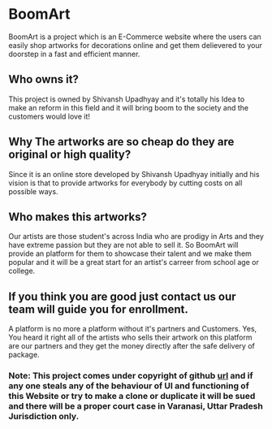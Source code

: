# BoomArt
BoomArt is a project which is an E-Commerce website where the users can easily shop artworks for decorations online and get them delievered to your doorstep in a fast and efficient manner.
<br>

## Who owns it?
This project is owned by Shivansh Upadhyay and it's totally his Idea to make an reform in this field and it will bring boom to the society and the customers would love it!
 <br>
 
 ## Why The artworks are so cheap do they are original or high quality?
 Since it is an online store developed by Shivansh Upadhyay initially and his vision is that to provide artworks for everybody by cutting costs on all possible ways.
 <br>

 ## Who makes this artworks?
 Our artists are those student's across India who are prodigy in Arts and they have extreme passion but they are not able to sell it.
 So BoomArt will provide an platform for them to showcase their talent and we make them popular and it will be a great start for an artist's carreer from school age or college.
<br>


## If you think you are good just contact us our team will guide you for enrollment.
A platform is no more a platform without it's partners and Customers. Yes, You heard it right all of the artists who sells their artwork on this platform are our partners and they get the money directly after the safe delivery of package.
<br>

### Note: This project comes under copyright of github [url](https://github.com/shivanshupadhyay/BoomArt) and if any one steals any of the behaviour of UI and functioning of this Website or try to make a clone or duplicate it will be sued and there will be a proper court case in Varanasi, Uttar Pradesh Jurisdiction only.
